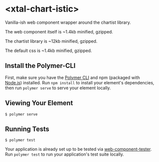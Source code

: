 # \<xtal-chart-istic\>

Vanilla-ish web component wrapper around the chartist library.

The web component itself is ~1.4kb minified, gzipped.

The chartist library is ~12kb minified, gzipped.

The default css is ~1.4kb minified, gzipped.

<!--
```
<custom-element-demo>
  <template>
    <div class="vertical-section-container centered">
        <script src="https://unpkg.com/@webcomponents/webcomponentsjs@2.0.3/webcomponents-loader.js"></script>
        <script type="module" src="https://unpkg.com/xtal-chart-istic@0.0.2/xtal-chart-istic.iife.js"></script>
      <h3>Basic xtal-chart-istic demo</h3>
       <xtal-chart-istic draw line-chart='
       {
         "data": {
           "labels": ["Mon", "Tue", "Wed", "Thu", "Fri"],
           "series": [
             [5, 2, 4, 2, 0]
           ]
         },
         "options": {
           "width": "600px",
           "height": "300px"
         }
       }
       '></xtal-chart-istic>

       <xtal-chart-istic draw pie-chart='
       {
        "data": {
          "series": [20, 10, 30, 40]
        },
        "options": {
          "donut": true,
          "donutWidth": 20,
          "startAngle": 270,
          "total": 200
        }
      }
       '></xtal-chart-istic>
       
       <xtal-chart-istic draw bar-chart='
       {
        "data": {
          "labels": [1, 2, 3, 4],
          "series": [[100, 120, 180, 200]]
        }
      }
       '></xtal-chart-istic>
    </div>
    </template>
</custom-element-demo>
```
-->

## Install the Polymer-CLI

First, make sure you have the [Polymer CLI](https://www.npmjs.com/package/polymer-cli) and npm (packaged with [Node.js](https://nodejs.org)) installed. Run `npm install` to install your element's dependencies, then run `polymer serve` to serve your element locally.

## Viewing Your Element

```
$ polymer serve
```

## Running Tests

```
$ polymer test
```

Your application is already set up to be tested via [web-component-tester](https://github.com/Polymer/web-component-tester). Run `polymer test` to run your application's test suite locally.
